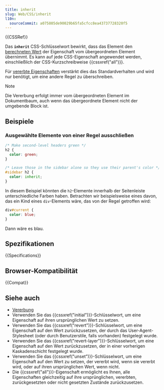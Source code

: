 ```yaml
---
title: inherit
slug: Web/CSS/inherit
l10n:
  sourceCommit: a075805de90029b65fa5cfcc8ea43737728320f5
---
```


{{CSSRef}}

Das **`inherit`** CSS-Schlüsselwort bewirkt, dass das Element den [berechneten Wert](/de/docs/Web/CSS/CSS_cascade/computed_value) der Eigenschaft vom übergeordneten Element übernimmt. Es kann auf jede CSS-Eigenschaft angewendet werden, einschließlich der CSS-Kurzschreibweise {{cssxref("all")}}.

Für [vererbte Eigenschaften](/de/docs/Web/CSS/CSS_cascade/Inheritance#inherited_properties) verstärkt dies das Standardverhalten und wird nur benötigt, um eine andere Regel zu überschreiben.

> [!NOTE]
> Die Vererbung erfolgt immer vom übergeordneten Element im Dokumentbaum, auch wenn das übergeordnete Element nicht der umgebende Block ist.

## Beispiele

### Ausgewählte Elemente von einer Regel ausschließen

```css
/* Make second-level headers green */
h2 {
  color: green;
}

/* Leave those in the sidebar alone so they use their parent's color */
#sidebar h2 {
  color: inherit;
}
```

In diesem Beispiel könnten die `h2`-Elemente innerhalb der Seitenleiste unterschiedliche Farben haben. Betrachten wir beispielsweise eines davon, das ein Kind eines `div`-Elements wäre, das von der Regel getroffen wird:

```css
div#current {
  color: blue;
}
```

Dann wäre es blau.

## Spezifikationen

{{Specifications}}

## Browser-Kompatibilität

{{Compat}}

## Siehe auch

- [Vererbung](/de/docs/Web/CSS/CSS_cascade/Inheritance)
- Verwenden Sie das {{cssxref("initial")}}-Schlüsselwort, um eine Eigenschaft auf ihren ursprünglichen Wert zu setzen.
- Verwenden Sie das {{cssxref("revert")}}-Schlüsselwort, um eine Eigenschaft auf den Wert zurückzusetzen, der durch das User-Agent-Stylesheet (oder durch Benutzerstile, falls vorhanden) festgelegt wurde.
- Verwenden Sie das {{cssxref("revert-layer")}}-Schlüsselwort, um eine Eigenschaft auf den Wert zurückzusetzen, der in einer vorherigen Kaskadenschicht festgelegt wurde.
- Verwenden Sie das {{cssxref("unset")}}-Schlüsselwort, um eine Eigenschaft auf den Wert zu setzen, der vererbt wird, wenn sie vererbt wird, oder auf ihren ursprünglichen Wert, wenn nicht.
- Die {{cssxref("all")}}-Eigenschaft ermöglicht es Ihnen, alle Eigenschaften gleichzeitig auf ihre ursprünglichen, vererbten, zurückgesetzten oder nicht gesetzten Zustände zurückzusetzen.
